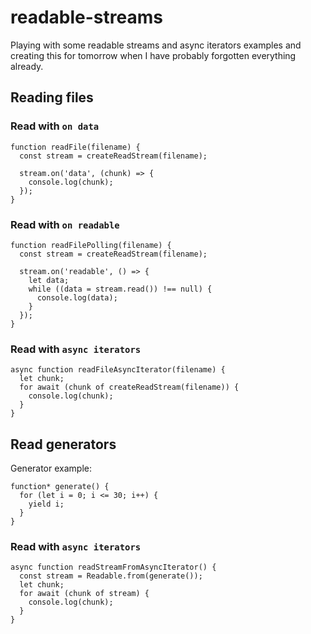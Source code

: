 # readable-streams
Playing with some readable streams and async iterators examples and creating this for tomorrow when I have probably forgotten everything already.

## Reading files
### Read with `on data`
```JS
function readFile(filename) {
  const stream = createReadStream(filename);

  stream.on('data', (chunk) => {
    console.log(chunk);
  });
}
```

### Read with `on readable`
```JS
function readFilePolling(filename) {
  const stream = createReadStream(filename);

  stream.on('readable', () => {
    let data;
    while ((data = stream.read()) !== null) {
      console.log(data);
    }
  });
}
```


### Read with `async iterators`
```JS
async function readFileAsyncIterator(filename) {
  let chunk;
  for await (chunk of createReadStream(filename)) {
    console.log(chunk);
  }
}
```

## Read generators
Generator example:
```JS
function* generate() {
  for (let i = 0; i <= 30; i++) {
    yield i;
  }
}
```

### Read with `async iterators`
```JS
async function readStreamFromAsyncIterator() {
  const stream = Readable.from(generate());
  let chunk;
  for await (chunk of stream) {
    console.log(chunk);
  }
}
```
